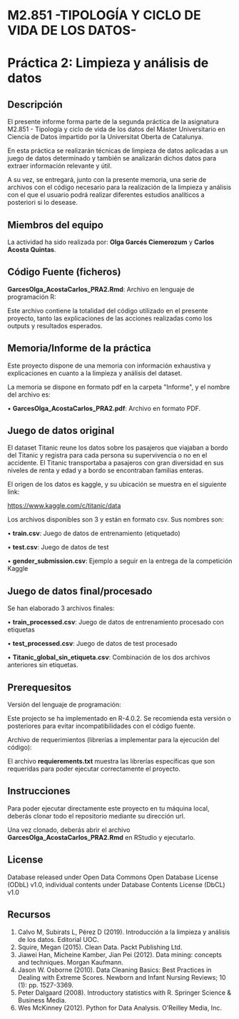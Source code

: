 # M2.851 -TIPOLOGÍA Y CICLO DE VIDA DE LOS DATOS-
# Práctica 2: Limpieza y análisis de datos

## Descripción

El presente informe forma parte de la segunda  práctica de la asignatura M2.851 - Tipología y ciclo de vida de los datos del Máster Universitario en Ciencia de Datos impartido por la Universitat Oberta de Catalunya.<p>

En esta práctica se realizarán técnicas de limpieza de datos aplicadas a un juego de datos determinado y también se analizarán dichos datos para extraer información relevante y útil.<p>

A su vez, se entregará, junto con la presente memoria, una serie de archivos con el código necesario para la realización de la limpieza y análisis con el que el usuario podrá realizar diferentes estudios analíticos a posteriori si lo desease.<p>


## Miembros del equipo

La actividad ha sido realizada por: **Olga Garcés Ciemerozum** y **Carlos Acosta Quintas**.
 
  
## Código Fuente (ficheros) 

**GarcesOlga_AcostaCarlos_PRA2.Rmd**: Archivo en lenguaje de programación R:<p>

Este archivo contiene la totalidad del código utilizado en el presente proyecto, tanto las explicaciones de las acciones realizadas como los outputs y resultados esperados.<p>

## Memoria/Informe de la práctica

Este proyecto dispone de una memoria con información exhaustiva y explicaciones en cuanto a la limpieza y análisis del dataset.<p>
La memoria se dispone en formato pdf en la carpeta "Informe", y el nombre del archivo es:
  
• **GarcesOlga_AcostaCarlos_PRA2.pdf**: Archivo en formato PDF.<p>

  
## Juego de datos original
  
El dataset Titanic reune los datos sobre los pasajeros que viajaban a bordo del Titanic y registra para cada persona su supervivencia o no en el accidente. El Titanic transportaba a pasajeros con gran diversidad en sus niveles de renta y edad y a bordo se encontraban familias enteras.

El origen de los datos es kaggle, y su ubicación se muestra en el siguiente link:

https://www.kaggle.com/c/titanic/data

Los archivos disponibles son 3 y están en formato csv. Sus nombres son:

• **train.csv**: Juego de datos de entrenamiento (etiquetado)<p>
• **test.csv**: Juego de datos de test<p>
• **gender_submission.csv**: Ejemplo a seguir en la entrega de la competición Kaggle<p>

## Juego de datos final/procesado
  
Se han elaborado 3 archivos finales:
  
• **train_processed.csv**: Juego de datos de entrenamiento procesado con etiquetas<p>
• **test_processed.csv**: Juego de datos de test procesado<p>
• **Titanic_global_sin_etiqueta.csv**: Combinación de los dos archivos anteriores sin etiquetas.<p>


## Prerequesitos
  
Versión del lenguaje de programación:<p>

Este projecto se ha implementado en R-4.0.2. Se recomienda esta versión o posteriores para evitar incompatibilidades con el código fuente.<p>
 
Archivo de requerimientos (librerías a implementar para la ejecución del código):<p>
  
El archivo **requierements.txt** muestra las librerías específicas que son requeridas para poder ejecutar correctamente el proyecto.<p>
  
## Instrucciones

Para poder ejecutar directamente este proyecto en tu máquina local, deberás clonar todo el repositorio mediante su dirección url.<p>
Una vez clonado, deberás abrir el archivo **GarcesOlga_AcostaCarlos_PRA2.Rmd** en RStudio y ejecutarlo.


## License

Database released under Open Data Commons Open Database License (ODbL) v1.0, individual contents under Database Contents License (DbCL) v1.0

## Recursos

1.	Calvo M, Subirats L, Pérez D (2019). Introducción a la limpieza y análisis de los datos. Editorial UOC.
2.	Squire, Megan (2015). Clean Data. Packt Publishing Ltd.
3.  Jiawei Han, Micheine Kamber, Jian Pei (2012). Data mining: concepts and techniques. Morgan Kaufmann.
4.	Jason W. Osborne (2010). Data Cleaning Basics: Best Practices in Dealing with Extreme Scores. Newborn and Infant Nursing Reviews; 10 (1): pp. 1527-3369.
5.	Peter Dalgaard (2008). Introductory statistics with R. Springer Science & Business Media.
6.	Wes McKinney (2012). Python for Data Analysis. O’Reilley Media, Inc.

